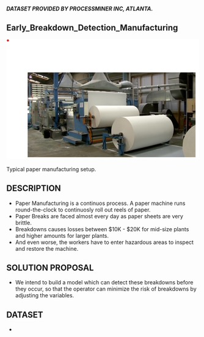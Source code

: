 ##### DATASET PROVIDED BY PROCESSMINER INC, ATLANTA.

## Early_Breakdown_Detection_Manufacturing
![alt text](https://github.com/sanjayjain22/Early_Breakdown_Detection_Manufacturing/blob/master/paper_manufacturing.png?raw=true)


 Typical paper manufacturing setup.
 
 ## DESCRIPTION
 
 * Paper Manufacturing is a continuos process. A paper machine runs round-the-clock to continuosly roll out reels of paper.
 * Paper Breaks are faced almost every day as paper sheets are very brittle.
 * Breakdowns causes losses between $10K - $20K for mid-size plants and higher amounts for larger plants.
 * And even worse, the workers have to enter hazardous areas to inspect and restore the machine.
 
 ## SOLUTION PROPOSAL
 
 * We intend to build a model which can detect these breakdowns before they occur, so that the operator can minimize the risk of breakdowns by adjusting the variables.
 
 ## DATASET
 
 *
 
 
 
 


